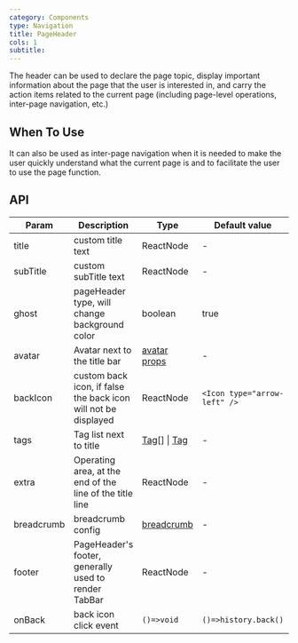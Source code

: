 ```yaml
---
category: Components
type: Navigation
title: PageHeader
cols: 1
subtitle:
---
```


The header can be used to declare the page topic, display important information about the page that the user is interested in, and carry the action items related to the current page (including page-level operations, inter-page navigation, etc.)

## When To Use

It can also be used as inter-page navigation when it is needed to make the user quickly understand what the current page is and to facilitate the user to use the page function.

## API

| Param | Description | Type | Default value | Version |
| --- | --- | --- | --- | --- |
| title | custom title text | ReactNode | - | 3.14.0 |
| subTitle | custom subTitle text | ReactNode | - | 3.14.0 |
| ghost | pageHeader type, will change background color | boolean | true | 3.24.0 |
| avatar | Avatar next to the title bar | [avatar props](/components/avatar/) | - | 3.22.0 |
| backIcon | custom back icon, if false the back icon will not be displayed | ReactNode | `<Icon type="arrow-left" />` | 3.14.0 |
| tags | Tag list next to title | [Tag](https://ant.design/components/tag-cn/)[] \| [Tag](https://ant.design/components/tag-cn/) | - | 3.14.0 |
| extra | Operating area, at the end of the line of the title line | ReactNode | - | 3.14.0 |
| breadcrumb | breadcrumb config | [breadcrumb](https://ant.design/components/breadcrumb-cn/) | - | 3.14.0 |
| footer | PageHeader's footer, generally used to render TabBar | ReactNode | - | 3.14.0 |
| onBack | back icon click event | `()=>void` | `()=>history.back()` | 3.14.0 |

